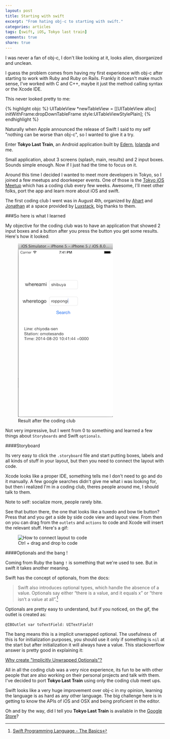 ```yaml
---
layout: post
title: Starting with swift 
excerpt: "From hating obj-c to starting with swift."
categories: articles
tags: [swift, iOS, Tokyo last train]
comments: true
share: true
---
```


I was never a fan of obj-c, I don't like looking at it, looks alien, disorganized and unclean.

I guess the problem comes from having my first experience with obj-c after starting to work with Ruby and Ruby on Rails. Frankly it doesn't make much sense, I've worked with C and C++, maybe it just the method calling syntax or the Xcode IDE.

This never looked pretty to me:

{% highlight objc %}
    UITableView *newTableView = [[UITableView alloc] initWithFrame:dropDownTableFrame
                                                         style:UITableViewStylePlain];
{% endhighlight %}

Naturally when Apple announced the release of Swift I said to my self "nothing can be worse than obj-c", so I wanted to give it a try.

Enter **Tokyo Last Train**, an Android application built by [Edern](https://www.behance.net/edern), [Iolanda](https://www.linkedin.com/in/yolandacorreia) and me.

Small application, about 3 screens (splash, main, results) and 2 input boxes. Sounds simple enough. Now if I just had the time to focus on it.

Around this time I decided I wanted to meet more developers in Tokyo, so I joined a few meetups and doorkeeper events. One of those is the [Tokyo iOS Meetup](http://www.meetup.com/TokyoiOSMeetup/) which has a coding club every few weeks. Awesome, I'll meet other folks, port the app and learn more about iOS and swift. 

The first coding club I went was in August 4th, organized by [Ahart](http://www.meetup.com/TokyoiOSMeetup/members/75042762/) and [Jonathan](http://www.meetup.com/TokyoiOSMeetup/members/2013655/) at a space provided by [Luxstack](http://www.luxstack.com), big thanks to them.

###So here is what I learned

My objective for the coding club was to have an application that showed 2 input boxes and a button after you press the button you get some results. Here's how it looked:

<figure>
	<img src="/images/first-results.jpg" alt="First results from the coding club">
	<figcaption>Result after the coding club</figcaption>
</figure>

Not very impressive, but I went from 0 to something and learned a few things about `Storyboards` and Swift `optionals`.

####Storyboard

Its very easy to click the `.storyboard` file and start putting boxes, labels and all kinds of stuff in your layout, but then you need to connect the layout with code.

Xcode looks like a proper IDE, something tells me I don't need to go and do it manually. A few google searches didn't give me what i was looking for, but then i realized I'm in a coding club, theres people around me, I should talk to them.

Note to self: socialize more, people rarely bite.

See that button there, the one that looks like a tuxedo and bow tie button? Press that and you get a side by side code view and layout view. From then on you can drag from the `outlets` and `actions` to code and Xcode will insert the relevant stuff. Here's a gif:

<figure>
	<img src="/images/outlet.gif" alt="How to connect layout to code">
	<figcaption>Ctrl + drag and drop to code</figcaption>
</figure>

####Optionals and the bang !

Coming from Ruby the bang `!` is something that we're used to see. But in swift it takes another meaning.

Swift has the concept of optionals, from the docs: 

> Swift also introduces optional types, which handle the absence of a value. Optionals say either “there is a value, and it equals x” or “there isn’t a value at all”.[^1]

Optionals are pretty easy to understand, but if you noticed, on the gif, the outlet is created as: 

`@IBOutlet var toTextField: UITextField!`

The bang means this is a implicit unwrapped optional. The usefulness of this is for initialization purposes, you should use it only if something is `nil` at the start but after initialization it will always have a value. This stackoverflow answer is pretty good in explaining it: 

[Why create "Implicitly Unwrapped Optionals"?](http://stackoverflow.com/a/24026196)


All in all the coding club was a very nice experience, its fun to be with other people that are also working on their personal projects and talk with them. I've decided to port **Tokyo Last Train** using only the coding club meet ups.

Swift looks like a very huge improvement over obj-c in my opinion, learning the language is as hard as any other language. The big challenge here is in getting to know the APIs of iOS and OSX and being proficient in the editor.

Oh and by the way, did I tell you **Tokyo Last Train** is available in the [Google Store](https://play.google.com/store/apps/details?id=com.tokyolasttrain&hl=en)?

[^1]: [Swift Programming Language - The Basics](https://developer.apple.com/library/prerelease/mac/documentation/Swift/Conceptual/Swift_Programming_Language/TheBasics.html)
